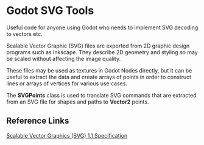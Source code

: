 # Godot SVG Tools
Useful code for anyone using Godot who needs to implement SVG decoding to vectors etc.

Scalable Vector Graphic (SVG) files are exported from 2D graphic design programs such as Inkscape. They describe 2D geometry and styling so may be scaled without affecting the image quality.

These files may be used as textures in Godot Nodes directly, but it can be useful to extract the data and create arrays of points in order to construct lines or arrays of vertices for various use cases.

The **SVGPoints** class is used to translate SVG commands that are extracted from an SVG file for shapes and paths to **Vector2** points.

## Reference Links
[Scalable Vector Graphics (SVG) 1.1 Specification](https://www.w3.org/TR/SVG11/)
